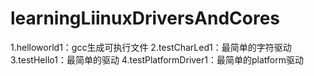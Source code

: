 # learningLiinuxDriversAndCores
1.helloworld1：gcc生成可执行文件
2.testCharLed1：最简单的字符驱动
3.testHello1：最简单的驱动
4.testPlatformDriver1：最简单的platform驱动